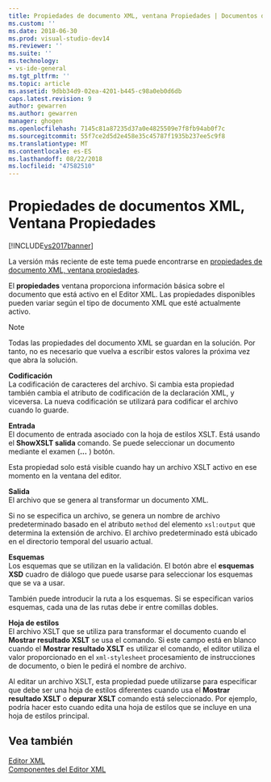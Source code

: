 ```yaml
---
title: Propiedades de documento XML, ventana Propiedades | Documentos de Microsoft
ms.custom: ''
ms.date: 2018-06-30
ms.prod: visual-studio-dev14
ms.reviewer: ''
ms.suite: ''
ms.technology:
- vs-ide-general
ms.tgt_pltfrm: ''
ms.topic: article
ms.assetid: 9dbb34d9-02ea-4201-b445-c98a0eb0d6db
caps.latest.revision: 9
author: gewarren
ms.author: gewarren
manager: ghogen
ms.openlocfilehash: 7145c81a87235d37a0e4825509e7f8fb94ab0f7c
ms.sourcegitcommit: 55f7ce2d5d2e458e35c45787f1935b237ee5c9f8
ms.translationtype: MT
ms.contentlocale: es-ES
ms.lasthandoff: 08/22/2018
ms.locfileid: "47582510"
---
```

# <a name="xml-document-properties-properties-window"></a>Propiedades de documentos XML, Ventana Propiedades
[!INCLUDE[vs2017banner](../includes/vs2017banner.md)]

La versión más reciente de este tema puede encontrarse en [propiedades de documento XML, ventana propiedades](https://docs.microsoft.com/visualstudio/xml-tools/xml-document-properties-properties-window).  
  
  
El **propiedades** ventana proporciona información básica sobre el documento que está activo en el Editor XML. Las propiedades disponibles pueden variar según el tipo de documento XML que esté actualmente activo.  
  
> [!NOTE]
>  Todas las propiedades del documento XML se guardan en la solución. Por tanto, no es necesario que vuelva a escribir estos valores la próxima vez que abra la solución.  
  
 **Codificación**  
 La codificación de caracteres del archivo. Si cambia esta propiedad también cambia el atributo de codificación de la declaración XML, y viceversa. La nueva codificación se utilizará para codificar el archivo cuando lo guarde.  
  
 **Entrada**  
 El documento de entrada asociado con la hoja de estilos XSLT. Está usando el **ShowXSLT salida** comando. Se puede seleccionar un documento mediante el examen (**...** ) botón.  
  
 Esta propiedad solo está visible cuando hay un archivo XSLT activo en ese momento en la ventana del editor.  
  
 **Salida**  
 El archivo que se genera al transformar un documento XML.  
  
 Si no se especifica un archivo, se genera un nombre de archivo predeterminado basado en el atributo `method` del elemento `xsl:output` que determina la extensión de archivo. El archivo predeterminado está ubicado en el directorio temporal del usuario actual.  
  
 **Esquemas**  
 Los esquemas que se utilizan en la validación. El botón abre el **esquemas XSD** cuadro de diálogo que puede usarse para seleccionar los esquemas que se va a usar.  
  
 También puede introducir la ruta a los esquemas. Si se especifican varios esquemas, cada una de las rutas debe ir entre comillas dobles.  
  
 **Hoja de estilos**  
 El archivo XSLT que se utiliza para transformar el documento cuando el **Mostrar resultado XSLT** se usa el comando. Si este campo está en blanco cuando el **Mostrar resultado XSLT** es utilizar el comando, el editor utiliza el valor proporcionado en el `xml-stylesheet` procesamiento de instrucciones de documento, o bien le pedirá el nombre de archivo.  
  
 Al editar un archivo XSLT, esta propiedad puede utilizarse para especificar que debe ser una hoja de estilos diferentes cuando usa el **Mostrar resultado XSLT** o **depurar XSLT** comando está seleccionado. Por ejemplo, podría hacer esto cuando edita una hoja de estilos que se incluye en una hoja de estilos principal.  
  
## <a name="see-also"></a>Vea también  
 [Editor XML](../xml-tools/xml-editor.md)   
 [Componentes del Editor XML](../xml-tools/xml-editor-components.md)



